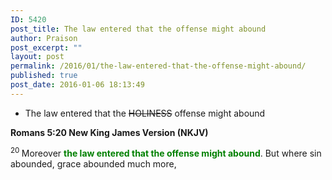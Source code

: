 ```yaml
---
ID: 5420
post_title: The law entered that the offense might abound
author: Praison
post_excerpt: ""
layout: post
permalink: /2016/01/the-law-entered-that-the-offense-might-abound/
published: true
post_date: 2016-01-06 18:13:49
---
```

<ul>
	<li>The law entered that the <del>HOLINESS</del> offense might abound</li>
</ul>
<strong><span class="passage-display-bcv">Romans 5:20
</span><span class="passage-display-version">New King James Version (NKJV)</span></strong>

<span id="en-NKJV-28068" class="text Rom-5-20"><sup class="versenum">20 </sup>Moreover <span style="color: #008000;"><strong>the law entered that the offense might abound</strong></span>. But where sin abounded, grace abounded much more,</span>